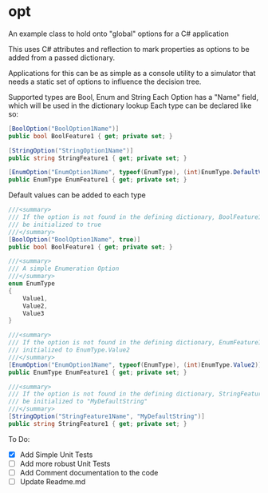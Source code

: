 # opt
An example class to hold onto "global" options for a C# application

This uses C# attributes and reflection to mark properties as options to be
added from a passed dictionary.

Applications for this can be as simple as a console utility to a simulator that
needs a static set of options to influence the decision tree.

Supported types are Bool, Enum and String
Each Option has a "Name" field, which will be used in the dictionary lookup
Each type can be declared like so:
```csharp
[BoolOption("BoolOption1Name")]
public bool BoolFeature1 { get; private set; }

[StringOption("StringOption1Name")]
public string StringFeature1 { get; private set; }

[EnumOption("EnumOption1Name", typeof(EnumType), (int)EnumType.DefaultValue)]
public EnumType EnumFeature1 { get; private set; }

```
Default values can be added to each type
```csharp
///<summary>
/// If the option is not found in the defining dictionary, BoolFeature1 will
/// be initialized to true
///</summary>
[BoolOption("BoolOption1Name", true)]
public bool BoolFeature1 { get; private set; }

///<summary>
/// A simple Enumeration Option
///</summary>
enum EnumType
{
    Value1,
    Value2,
    Value3
}

///<summary>
/// If the option is not found in the defining dictionary, EnumFeature1 will be
/// initialized to EnumType.Value2
///</summary>
[EnumOption("EnumOption1Name", typeof(EnumType), (int)EnumType.Value2)]
public EnumType EnumFeature1 { get; private set; }

///<summary>
/// If the option is not found in the defining dictionary, StringFeature1 will
/// be initialized to "MyDefaultString"
///</summary>
[StringOption("StringFeature1Name", "MyDefaultString")]
public string StringFeature1 { get; private set; }

```


To Do:
- [x] Add Simple Unit Tests
- [ ] Add more robust Unit Tests
- [ ] Add Comment documentation to the code
- [ ] Update Readme.md
